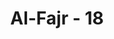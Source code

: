 ---
title: "Al-Fajr - 18"
no: 18
arabic_no: ١٨
ayah: وَلَا تَحٰۤضُّوْنَ عَلٰى طَعَامِ الْمِسْكِيْنِۙ
translation: "dan kamu tidak saling mengajak memberi makan orang miskin,"
tafsir: "Di samping itu, mereka tidak menaruh kasihan pada penderitaan orang miskin. Jangankan untuk melepaskan mereka dari kemiskinan, membantu mencukupkan kebutuhan pokok mereka saja mereka tidak ada perhatian."
---